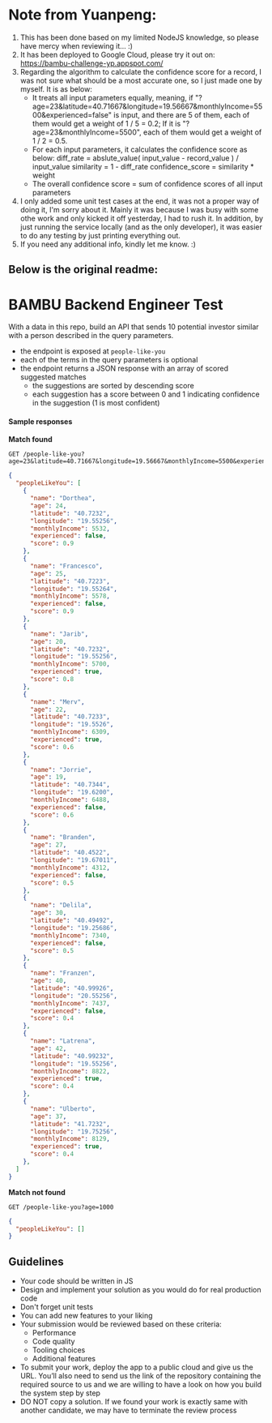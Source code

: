 
# Note from Yuanpeng: 
1) This has been done based on my limited NodeJS knowledge, so please have mercy when reviewing it... :)
2) It has been deployed to Google Cloud, please try it out on: https://bambu-challenge-yp.appspot.com/
3) Regarding the algorithm to calculate the confidence score for a record, I was not sure what should be a most accurate one, so I just made one by myself. It is as below: 
    - It treats all input parameters equally, meaning, if "?age=23&latitude=40.71667&longitude=19.56667&monthlyIncome=5500&experienced=false" is input, and there are 5 of them, each of them would get a weight of 1 / 5 = 0.2; If it is "?age=23&monthlyIncome=5500", each of them would get a weight of 1 / 2 = 0.5. 
    - For each input parameters, it calculates the confidence score as below: 
    diff_rate = abslute_value( input_value - record_value ) / input_value
    similarity = 1 - diff_rate
    confidence_score = similarity * weight
    - The overall confidence score = sum of confidence scores of all input parameters
4) I only added some unit test cases at the end, it was not a proper way of doing it, I'm sorry about it. Mainly it was because I was busy with some othe work and only kicked it off yesterday, I had to rush it. In addition, by just running the service locally (and as the only developer), it was easier to do any testing by just printing everything out. 
5) If you need any additional info, kindly let me know. :)

## Below is the original readme: 
# BAMBU Backend Engineer Test

With a data in this repo, build an API that sends 10 potential investor similar with a person described in the query parameters.

- the endpoint is exposed at `people-like-you`
- each of the terms in the query parameters is optional
- the endpoint returns a JSON response with an array of scored suggested matches
    - the suggestions are sorted by descending score
    - each suggestion has a score between 0 and 1 indicating confidence in the suggestion (1 is most confident)

#### Sample responses

**Match found**

    GET /people-like-you?age=23&latitude=40.71667&longitude=19.56667&monthlyIncome=5500&experienced=false

```json
{
  "peopleLikeYou": [
    {
      "name": "Dorthea",
      "age": 24,
      "latitude": "40.7232",
      "longitude": "19.55256",
      "monthlyIncome": 5532,
      "experienced": false, 
      "score": 0.9
    },
    {
      "name": "Francesco",
      "age": 25,
      "latitude": "40.7223",
      "longitude": "19.55264",
      "monthlyIncome": 5578,
      "experienced": false,
      "score": 0.9
    },
    {
      "name": "Jarib",
      "age": 20,
      "latitude": "40.7232",
      "longitude": "19.55256",
      "monthlyIncome": 5700,
      "experienced": true,
      "score": 0.8
    },
    {
      "name": "Merv",
      "age": 22,
      "latitude": "40.7233",
      "longitude": "19.5526",
      "monthlyIncome": 6309,
      "experienced": true,
      "score": 0.6
    },
    {
      "name": "Jorrie",
      "age": 19,
      "latitude": "40.7344",
      "longitude": "19.6200",
      "monthlyIncome": 6488,
      "experienced": false,
      "score": 0.6
    },
    {
      "name": "Branden",
      "age": 27,
      "latitude": "40.4522",
      "longitude": "19.67011",
      "monthlyIncome": 4312,
      "experienced": false,
      "score": 0.5
    },
    {
      "name": "Delila",
      "age": 30,
      "latitude": "40.49492",
      "longitude": "19.25686",
      "monthlyIncome": 7340,
      "experienced": false,
      "score": 0.5
    },
    {
      "name": "Franzen",
      "age": 40,
      "latitude": "40.99926",
      "longitude": "20.55256",
      "monthlyIncome": 7437,
      "experienced": false,
      "score": 0.4
    },
    {
      "name": "Latrena",
      "age": 42,
      "latitude": "40.99232",
      "longitude": "19.55256",
      "monthlyIncome": 8822,
      "experienced": true,
      "score": 0.4
    },
    {
      "name": "Ulberto",
      "age": 37,
      "latitude": "41.7232",
      "longitude": "19.75256",
      "monthlyIncome": 8129,
      "experienced": true,
      "score": 0.4
    },
  ]
}
```

**Match not found**

    GET /people-like-you?age=1000

```json
{
  "peopleLikeYou": []
}
```

## Guidelines

- Your code should be written in JS
- Design and implement your solution as you would do for real production code
- Don't forget unit tests
- You can add new features to your liking
- Your submission would be reviewed based on these criteria:
    - Performance
    - Code quality
    - Tooling choices
    - Additional features
- To submit your work, deploy the app to a public cloud and give us the URL. You’ll also need to send us the link of the repository containing the required source to us and we are willing to have a look on how you build the system step by step
- DO NOT copy a solution. If we found your work is exactly same with another candidate, we may have to terminate the review process